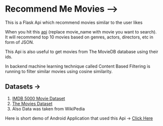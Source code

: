 # Recommend Me Movies -->

This is a Flask Api which recommend movies similar to the user likes

When you hit this [api](https://recommend-me-movie-h.herokuapp.com/recommend?movie=movie_name) (replace movie_name with movie you want to search). It will recommend top 10 movies based on genres, actors, directors, etc in form of JSON.

This Api is also useful to get movies from The MovieDB database using their ids.

In backend machine learning technique called Content Based Filtering is running to filter similar movies using cosine similarity.

## Datasets ->

1. [IMDB 5000 Movie Dataset](https://www.kaggle.com/carolzhangdc/imdb-5000-movie-dataset)
2. [The Movies Dataset](https://www.kaggle.com/rounakbanik/the-movies-dataset)
3. Also Data was taken from WikiPedia

Here is short demo of Android Application that used this Api -> [Click Here](https://appetize.io/app/5mdxgjpppfx7fttnv9f1bdf6tm)
